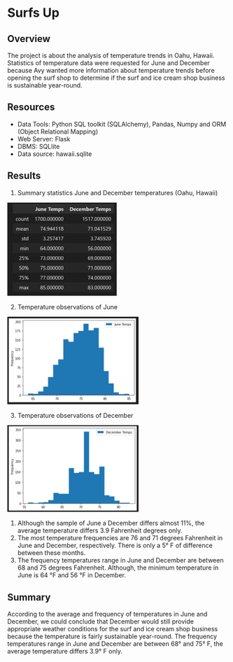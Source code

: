 # Surfs Up

## Overview
The project is about the analysis of temperature trends in Oahu, Hawaii. Statistics of temperature data were requested for June and December because Avy wanted more information about temperature trends before opening the surf shop to determine if the surf and ice cream shop business is sustainable year-round.

## Resources
  - Data Tools: Python SQL toolkit (SQLAlchemy), Pandas, Numpy and ORM (Object Relational Mapping)
  - Web Server: Flask
  - DBMS: SQLlite
  - Data source: hawaii.sqlite

## Results
1. Summary statistics June and December temperatures (Oahu, Hawaii)
<img src="Resources/june_dec-stats.PNG" width="250" />

2. Temperature observations of June
<img src="Resources/june_hist.PNG" width="300" />

3. Temperature observations of December
<img src="Resources/dec_hist.PNG" width="300" />

  1. Although the sample of June a December differs almost 11%, the average temperature differs 3.9 Fahrenheit degrees only.
  2. The most temperature frequencies are 76 and 71 degrees Fahrenheit in June and December, respectively. There is only a 5° F of difference between these months.
  3. The frequency temperatures range in June and December are between 68 and 75 degrees Fahrenheit. Although, the minimum temperature in June is 64 °F and 56 °F in December.

## Summary
According to the average and frequency of temperatures in June and December, we could conclude that December would still provide appropriate weather conditions for the surf and ice cream shop business because the temperature is fairly sustainable year-round. The frequency temperatures range in June and December are between 68° and 75° F, the average temperature differs 3.9° F only.

